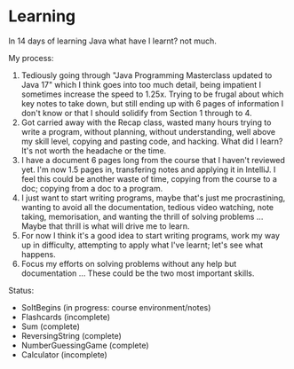 # Learning
In 14 days of learning Java what have I learnt? not much.

My process:
1. Tediously going through "Java Programming Masterclass updated to Java 17" which I think goes into too much detail, being impatient I sometimes increase the speed to 1.25x. Trying to be frugal about which key notes to take down, but still ending up with 6 pages of information I don't know or that I should solidify from Section 1 through to 4.
2. Got carried away with the Recap class, wasted many hours trying to write a program, without planning, without understanding, well above my skill level, copying and pasting code, and hacking. What did I learn? It's not worth the headache or the time.
3. I have a document 6 pages long from the course that I haven't reviewed yet. I'm now 1.5 pages in, transfering notes and applying it in IntelliJ. I feel this could be another waste of time, copying from the course to a doc; copying from a doc to a program.
4. I just want to start writing programs, maybe that's just me procrastining, wanting to avoid all the documentation, tedious video watching, note taking, memorisation, and wanting the thrill of solving problems ... Maybe that thrill is what will drive me to learn.
5. For now I think it's a good idea to start writing programs, work my way up in difficulty, attempting to apply what I've learnt; let's see what happens.
6. Focus my efforts on solving problems without any help but documentation ... These could be the two most important skills.

Status:
* SoItBegins (in progress: course environment/notes)
* Flashcards (incomplete)
* Sum (complete)
* ReversingString (complete)
* NumberGuessingGame (complete)
* Calculator (incomplete)

